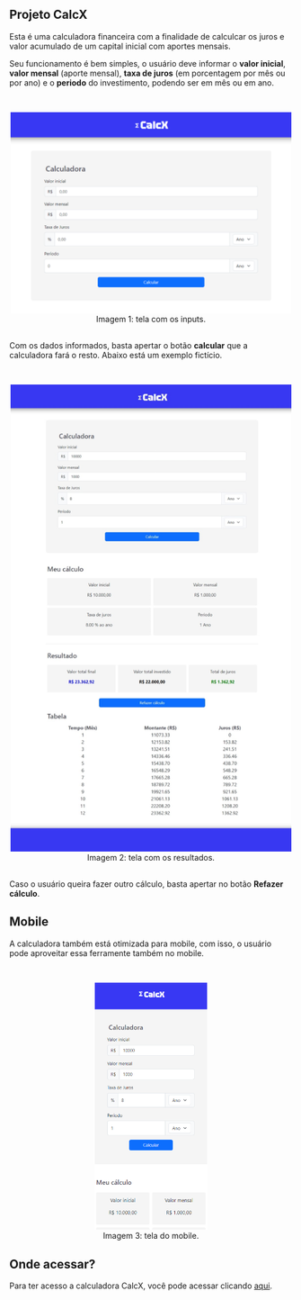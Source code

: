 <html>

## Projeto CalcX

Esta é uma calculadora financeira com a finalidade de calculcar os juros e valor acumulado de um capital inicial com aportes mensais.

Seu funcionamento é bem simples, o usuário deve informar o **valor inicial**, **valor mensal** (aporte mensal), **taxa de juros** (em porcentagem por mês ou por ano) e o **periodo** do investimento, podendo ser em mês ou em ano.

<img src="./img/image-1.png" width="500" style="display: block; margin: auto; padding: 30px 0 2px 0;">
<figcaption style="text-align: center; margin: 0 0 30px 0">Imagem 1: tela com os inputs.</figcaption>

Com os dados informados, basta apertar o botão **calcular** que a calculadora fará o resto. Abaixo está um exemplo fictício.

<img src="./img/image-2.png" width="500" style="display: block; margin: auto; padding: 30px 0 2px 0;">
<figcaption style="text-align: center; margin: 0 0 30px 0">Imagem 2: tela com os resultados.</figcaption>

Caso o usuário queira fazer outro cálculo, basta apertar no botão **Refazer cálculo**.

## Mobile

A calculadora também está otimizada para mobile, com isso, o usuário pode aproveitar essa ferramente também no mobile.

<img src="./img/image-3.png" width="200" style="display: block; margin: auto; padding: 30px 0 2px 0;">
<figcaption style="text-align: center; margin: 0 0 30px 0">Imagem 3: tela do mobile.</figcaption>

## Onde acessar?
Para ter acesso a calculadora CalcX, você pode acessar clicando 
[aqui](https://regal-starship-15fc72.netlify.app/).

</html>